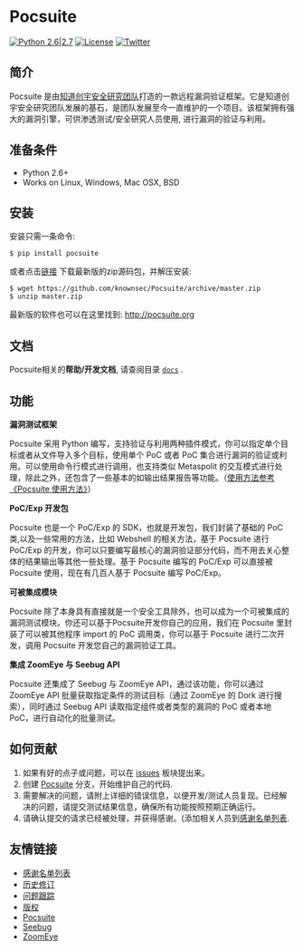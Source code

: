 
# Pocsuite

[![Python 2.6|2.7](https://img.shields.io/badge/python-2.6|2.7-yellow.svg)](https://www.python.org/) [![License](https://img.shields.io/badge/license-GPLv2-red.svg)](https://raw.githubusercontent.com/knownsec/Pocsuite/master/docs/COPYING) [![Twitter](https://img.shields.io/badge/twitter-@seebug-blue.svg)](https://twitter.com/sebug)

## 简介

Pocsuite 是由[知道创宇安全研究团队](http://www.knownsec.com/)打造的一款远程漏洞验证框架。它是知道创宇安全研究团队发展的基石，是团队发展至今一直维护的一个项目。该框架拥有强大的漏洞引擎，可供渗透测试/安全研究人员使用, 进行漏洞的验证与利用。


## 准备条件

- Python 2.6+
- Works on Linux, Windows, Mac OSX, BSD

## 安装

安装只需一条命令:

```
$ pip install pocsuite
```

或者点击[链接](https://github.com/knownsec/Pocsuite/archive/master.zip) 下载最新版的zip源码包，并解压安装:

```
$ wget https://github.com/knownsec/Pocsuite/archive/master.zip
$ unzip master.zip
```


最新版的软件也可以在这里找到: http://pocsuite.org

## 文档

Pocsuite相关的**帮助/开发文档**, 请查阅目录 [```docs```](https://github.com/knownsec/Pocsuite/tree/dev/docs) .

## 功能


**漏洞测试框架**

Pocsuite 采用 Python 编写，支持验证与利用两种插件模式，你可以指定单个目标或者从文件导入多个目标，使用单个 PoC 或者 PoC 集合进行漏洞的验证或利用。可以使用命令行模式进行调用，也支持类似 Metaspolit 的交互模式进行处理，除此之外，还包含了一些基本的如输出结果报告等功能。（[使用方法参考《Pocsuite 使用方法》](./USAGE-zh.md)）

**PoC/Exp 开发包**

Pocsuite 也是一个 PoC/Exp 的 SDK，也就是开发包，我们封装了基础的 PoC 类,以及一些常用的方法，比如 Webshell 的相关方法，基于 Pocsuite 进行 PoC/Exp 的开发，你可以只要编写最核心的漏洞验证部分代码，而不用去关心整体的结果输出等其他一些处理。基于 Pocsuite 编写的 PoC/Exp 可以直接被 Pocsuite 使用，现在有几百人基于 Pocsuite 编写 PoC/Exp。

**可被集成模块**

Pocsuite 除了本身具有直接就是一个安全工具除外，也可以成为一个可被集成的漏洞测试模块。你还可以基于Pocsuite开发你自己的应用，我们在 Pocsuite 里封装了可以被其他程序 import 的 PoC 调用类，你可以基于 Pocsuite 进行二次开发，调用 Pocsuite 开发您自己的漏洞验证工具。

**集成 ZoomEye 与 Seebug API**

Pocsuite 还集成了 Seebug 与 ZoomEye API，通过该功能，你可以通过 ZoomEye API 批量获取指定条件的测试目标（通过 ZoomEye 的 Dork 进行搜索），同时通过 Seebug API 读取指定组件或者类型的漏洞的 PoC 或者本地 PoC，进行自动化的批量测试。


## 如何贡献

1. 如果有好的点子或问题，可以在 [issues](https://github.com/knownsec/Pocsuite/issues) 板块提出来。
2. 创建 [Pocsuite](https://github.com/knownsec/Pocsuite) 分支，开始维护自己的代码.
3. 需要解决的问题，请附上详细的错误信息，以便开发/测试人员复现。已经解决的问题，请提交测试结果信息，确保所有功能按照预期正确运行。
4. 请确认提交的请求已经被处理，并获得感谢。(添加相关人员到[感谢名单列表](https://github.com/knownsec/Pocsuite/blob/dev/docs/THANKS.md).


## 友情链接

* [感谢名单列表](../../docs/THANKS.md)
* [历史修订](../../docs/CHANGELOG.md)
* [问题跟踪](https://github.com/knownsec/Pocsuite/issues)
* [版权](./docs/COPYING)
* [Pocsuite](http://pocsuite.org)
* [Seebug](https://www.seebug.org)
* [ZoomEye](https://www.zoomeye.org)
